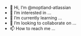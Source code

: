 - 👋 Hi, I’m @moptland-atlassian
- 👀 I’m interested in ...
- 🌱 I’m currently learning ...
- 💞️ I’m looking to collaborate on ...
- 📫 How to reach me ...

<!---
moptland-atlassian/moptland-atlassian is a ✨ special ✨ repository because its `README.md` (this file) appears on your GitHub profile.
You can click the Preview link to take a look at your changes.
--->
